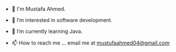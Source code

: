 - 👋 I'm Mustafa Ahmed.
- 👀 I’m interested in software development.
- 🌱 I’m currently learning Java.

- 📫 How to reach me ...
  email me at mustufaahmed04@gmail.com

<!---
Mustafa999A/Mustafa999A is a ✨ special ✨ repository because its `README.md` (this file) appears on your GitHub profile.
You can click the Preview link to take a look at your changes.
--->
